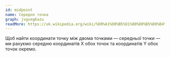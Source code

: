 ```yaml
---
id: midpoint
name: Середня точка
graph: jvgveg6azu
readMore: https://uk.wikipedia.org/wiki/%D0%A1%D0%B5%D1%80%D0%B5%D0%B4%D0%BD%D1%8F_%D1%82%D0%BE%D1%87%D0%BA%D0%B0
---
```


Щоб найти координати точку між двома точками — середньої точки — ми рахуємо середню координатів X обох точок та координатів Y обох точок окремо.
